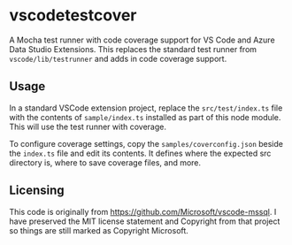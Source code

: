 # vscodetestcover

A Mocha test runner with code coverage support for VS Code and Azure Data Studio Extensions. This replaces the standard test runner from `vscode/lib/testrunner` and adds in code coverage support.

## Usage
 In a standard VSCode extension project, replace the `src/test/index.ts` file with the contents of `sample/index.ts` installed as part of this node module. This will use the test runner with coverage.

 To configure coverage settings, copy the `samples/coverconfig.json` beside the `index.ts` file and edit its contents. It defines where the expected src directory is, where to save coverage files, and more.


## Licensing
This code is originally from https://github.com/Microsoft/vscode-mssql. I have preserved the MIT license statement and Copyright from that project so things are still marked as Copyright Microsoft.